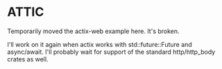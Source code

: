 
ATTIC
=====

Temporarily moved the actix-web example here. It's broken.

I'll work on it again when actix works with std::future::Future
and async/await. I'll probably wait for support of the standard
http/http_body crates as well.

